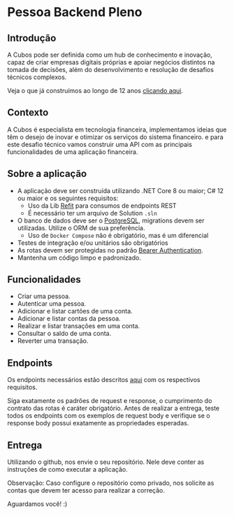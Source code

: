 # Pessoa Backend Pleno

## Introdução
A Cubos pode ser definida como um hub de conhecimento e inovação, capaz de criar empresas digitais próprias e apoiar negócios distintos na tomada de decisões, além do desenvolvimento e resolução de desafios técnicos complexos.

Veja o que já construímos ao longo de 12 anos [clicando aqui](https://cubos.io/cases).


## Contexto

A Cubos é especialista em tecnologia financeira, implementamos ideias que têm o desejo de inovar e otimizar os serviços do sistema financeiro. e para este desafio técnico vamos construir uma API com as principais funcionalidades de uma aplicação financeira.


## Sobre a aplicação
- A aplicação deve ser construída utilizando .NET Core 8 ou maior; C# 12 ou maior e os seguintes requisitos:
    - Uso da Lib [Refit](https://www.nuget.org/packages/refit/) para consumos de endpoints REST
    - É necessário ter um arquivo de Solution `.sln`
- O banco de dados deve ser o [PostgreSQL](https://www.postgresql.org/), migrations devem ser utilizadas. Utilize o ORM de sua preferência.
    - Uso de `Docker Compose` não é obrigatório, mas é um diferencial
- Testes de integração e/ou unitários são obrigatórios
- As rotas devem ser protegidas no padrão [Bearer Authentication](https://swagger.io/docs/specification/authentication/bearer-authentication).
- Mantenha um código limpo e padronizado.

## Funcionalidades
- Criar uma pessoa.
- Autenticar uma pessoa.
- Adicionar e listar cartões de uma conta.
- Adicionar e listar contas da pessoa.
- Realizar e listar transações em uma conta.
- Consultar o saldo de uma conta.
- Reverter uma transação.


## Endpoints
Os endpoints necessários estão descritos [aqui](endpoints/endpoints.md) com os respectivos requisitos.

Siga exatamente os padrões de request e response, o cumprimento do contrato das rotas é caráter obrigatório.
Antes de realizar a entrega, teste todos os endpoints com os exemplos de request body e verifique se o response body possui exatamente as propriedades esperadas.

## Entrega
Utilizando o github, nos envie o seu repositório. Nele deve conter as instruções de como executar a aplicação.

Observação: Caso configure o repositório como privado, nos solicite as contas que devem ter acesso para realizar a correção.


Aguardamos você! :)

